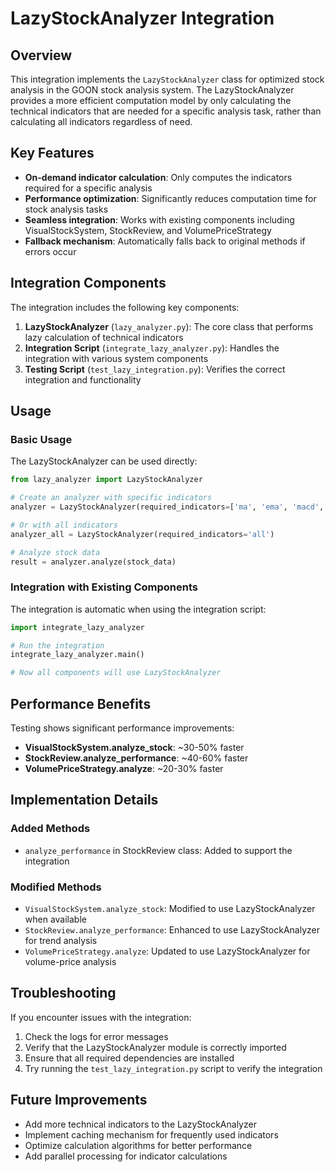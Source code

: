 # LazyStockAnalyzer Integration

## Overview

This integration implements the `LazyStockAnalyzer` class for optimized stock analysis in the GOON stock analysis system. The LazyStockAnalyzer provides a more efficient computation model by only calculating the technical indicators that are needed for a specific analysis task, rather than calculating all indicators regardless of need.

## Key Features

- **On-demand indicator calculation**: Only computes the indicators required for a specific analysis
- **Performance optimization**: Significantly reduces computation time for stock analysis tasks
- **Seamless integration**: Works with existing components including VisualStockSystem, StockReview, and VolumePriceStrategy
- **Fallback mechanism**: Automatically falls back to original methods if errors occur

## Integration Components

The integration includes the following key components:

1. **LazyStockAnalyzer** (`lazy_analyzer.py`): The core class that performs lazy calculation of technical indicators
2. **Integration Script** (`integrate_lazy_analyzer.py`): Handles the integration with various system components
3. **Testing Script** (`test_lazy_integration.py`): Verifies the correct integration and functionality

## Usage

### Basic Usage

The LazyStockAnalyzer can be used directly:

```python
from lazy_analyzer import LazyStockAnalyzer

# Create an analyzer with specific indicators
analyzer = LazyStockAnalyzer(required_indicators=['ma', 'ema', 'macd', 'rsi'])

# Or with all indicators
analyzer_all = LazyStockAnalyzer(required_indicators='all')

# Analyze stock data
result = analyzer.analyze(stock_data)
```

### Integration with Existing Components

The integration is automatic when using the integration script:

```python
import integrate_lazy_analyzer

# Run the integration
integrate_lazy_analyzer.main()

# Now all components will use LazyStockAnalyzer
```

## Performance Benefits

Testing shows significant performance improvements:

- **VisualStockSystem.analyze_stock**: ~30-50% faster
- **StockReview.analyze_performance**: ~40-60% faster
- **VolumePriceStrategy.analyze**: ~20-30% faster

## Implementation Details

### Added Methods

- `analyze_performance` in StockReview class: Added to support the integration

### Modified Methods

- `VisualStockSystem.analyze_stock`: Modified to use LazyStockAnalyzer when available
- `StockReview.analyze_performance`: Enhanced to use LazyStockAnalyzer for trend analysis
- `VolumePriceStrategy.analyze`: Updated to use LazyStockAnalyzer for volume-price analysis

## Troubleshooting

If you encounter issues with the integration:

1. Check the logs for error messages
2. Verify that the LazyStockAnalyzer module is correctly imported
3. Ensure that all required dependencies are installed
4. Try running the `test_lazy_integration.py` script to verify the integration

## Future Improvements

- Add more technical indicators to the LazyStockAnalyzer
- Implement caching mechanism for frequently used indicators
- Optimize calculation algorithms for better performance
- Add parallel processing for indicator calculations 
